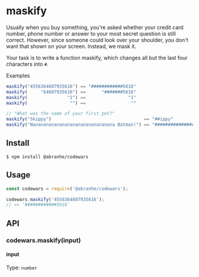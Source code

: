 # maskify

Usually when you buy something, you're asked whether your credit card number, phone number or answer to your most secret question is still correct. However, since someone could look over your shoulder, you don't want that shown on your screen. Instead, we mask it.

Your task is to write a function maskify, which changes all but the last four characters into `#`.

Examples

```js
maskify("4556364607935616") == "############5616"
maskify(     "64607935616") ==      "#######5616"
maskify(               "1") ==                "1"
maskify(                "") ==                 ""

// "What was the name of your first pet?"
maskify("Skippy")                                   == "##ippy"
maskify("Nananananananananananananananana Batman!") == "####################################man!"
```

## Install

```
$ npm install @abranhe/codewars
```

## Usage

```js
const codewars = require('@abranhe/codewars');

codewars.maskify('4556364607935616');
// => '############5616'
```

## API

### codewars.maskify(input)

#### input

Type: `number`